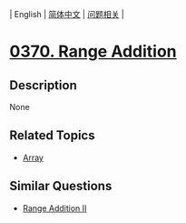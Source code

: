 
| English | [简体中文](README.md) | [问题相关](QUESTION.md) |
# [0370. Range Addition](https://leetcode-cn.com/problems/range-addition/)
## Description
None
## Related Topics
- [Array](https://leetcode-cn.com/tag/array)
## Similar Questions
- [Range Addition II](../0598/README_EN.md)
